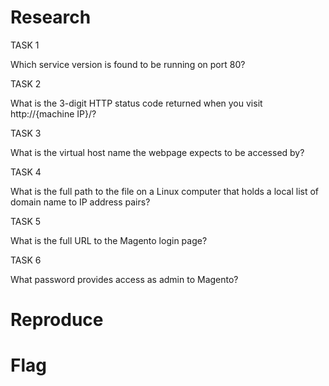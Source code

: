 # Research

TASK 1

Which service version is found to be running on port 80?

TASK 2

What is the 3-digit HTTP status code returned when you visit http://{machine IP}/?

TASK 3

What is the virtual host name the webpage expects to be accessed by?

TASK 4

What is the full path to the file on a Linux computer that holds a local list of domain name to IP address pairs?

TASK 5

What is the full URL to the Magento login page?

TASK 6

What password provides access as admin to Magento?


# Reproduce



# Flag

